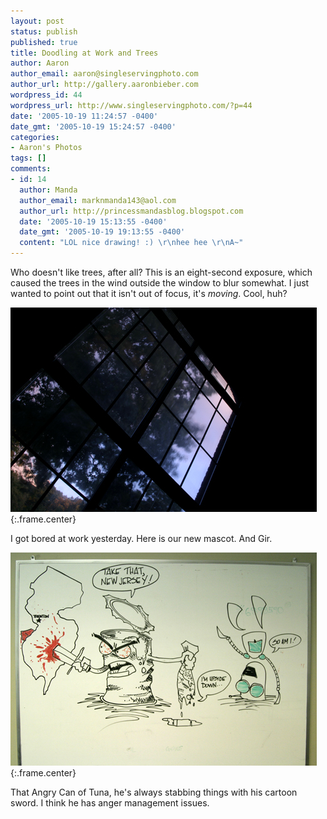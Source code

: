 ```yaml
---
layout: post
status: publish
published: true
title: Doodling at Work and Trees
author: Aaron
author_email: aaron@singleservingphoto.com
author_url: http://gallery.aaronbieber.com
wordpress_id: 44
wordpress_url: http://www.singleservingphoto.com/?p=44
date: '2005-10-19 11:24:57 -0400'
date_gmt: '2005-10-19 15:24:57 -0400'
categories:
- Aaron's Photos
tags: []
comments:
- id: 14
  author: Manda
  author_email: marknmanda143@aol.com
  author_url: http://princessmandasblog.blogspot.com
  date: '2005-10-19 15:13:55 -0400'
  date_gmt: '2005-10-19 19:13:55 -0400'
  content: "LOL nice drawing! :) \r\nhee hee \r\nA~"
---
```

Who doesn't like trees, after all? This is an eight-second exposure,
which caused the trees in the wind outside the window to blur somewhat.
I just wanted to point out that it isn't out of focus, it's _moving_.
Cool, huh?

![](/ssp/18oct05-01.jpg){:.frame.center}

I got bored at work yesterday. Here is our new mascot. And Gir.

![](/ssp/18oct05-02.jpg){:.frame.center}

That Angry Can of Tuna, he's always stabbing things with his cartoon
sword. I think he has anger management issues.
